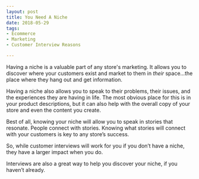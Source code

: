```yaml
---
layout: post
title: You Need A Niche
date: 2018-05-29
tags:
- Ecommerce
- Marketing
- Customer Interview Reasons

---
```


Having a niche is a valuable part of any store's marketing. It allows you to discover where your customers exist and market to them in _their_ space…the place where they hang out and get information. 

Having a niche also allows you to speak to their problems, their issues, and the experiences they are having in life. The most obvious place for this is in your product descriptions, but it can also help with the overall copy of your store and even the content you create. 

Best of all, knowing your niche will allow you to speak in stories that resonate. People connect with stories. Knowing what stories will connect with your customers is key to any store’s success. 

So, while customer interviews will work for you if you don’t have a niche, they have a larger impact when you do. 

Interviews are also a great way to help you discover your niche, if you haven’t already. 


